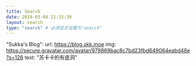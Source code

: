 ```yaml
---
title: Search
date: 2019-03-04 21:15:39
layout: search
type: "search" # 必须显式设置为"search"
---
```


"Sukka's Blog":
    url: https://blog.skk.moe
    img: https://secure.gravatar.com/avatar/979869bac8c7bd23fbd649064eabd48e?s=128
    text: "苏卡卡的有底洞"